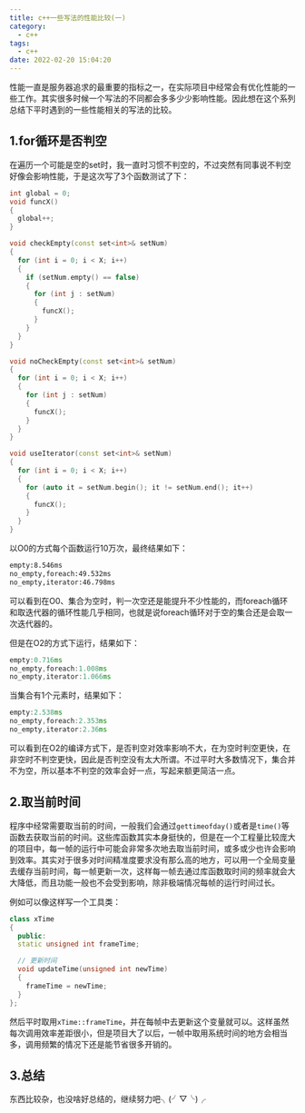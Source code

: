 ```yaml
---
title: c++一些写法的性能比较(一)
category:
  - c++
tags:
  - c++
date: 2022-02-20 15:04:20
---
```


性能一直是服务器追求的最重要的指标之一，在实际项目中经常会有优化性能的一些工作。其实很多时候一个写法的不同都会多多少少影响性能。因此想在这个系列总结下平时遇到的一些性能相关的写法的比较。
<!-- more -->

## 1.for循环是否判空

在遍历一个可能是空的set时，我一直时习惯不判空的，不过突然有同事说不判空好像会影响性能，于是这次写了3个函数测试了下：

```c++
int global = 0;
void funcX()
{
  global++;
}

void checkEmpty(const set<int>& setNum)
{
  for (int i = 0; i < X; i++)
  {
    if (setNum.empty() == false)
    {
      for (int j : setNum)
      {
        funcX();
      }
    }
  }
}

void noCheckEmpty(const set<int>& setNum)
{
  for (int i = 0; i < X; i++)
  {
    for (int j : setNum)
    {
      funcX();
    }
  }
}

void useIterator(const set<int>& setNum)
{
  for (int i = 0; i < X; i++)
  {
    for (auto it = setNum.begin(); it != setNum.end(); it++)
    {
      funcX();
    }
  }
}
```

以O0的方式每个函数运行10万次，最终结果如下：

```bash
empty:8.546ms
no_empty,foreach:49.532ms
no_empty,iterator:46.798ms
```

可以看到在O0、集合为空时，判一次空还是能提升不少性能的，而foreach循环和取迭代器的循环性能几乎相同，也就是说foreach循环对于空的集合还是会取一次迭代器的。

但是在O2的方式下运行，结果如下：

```c++
empty:0.716ms
no_empty,foreach:1.008ms
no_empty,iterator:1.066ms
```

当集合有1个元素时，结果如下：

```cpp
empty:2.538ms
no_empty,foreach:2.353ms
no_empty,iterator:2.36ms
```

可以看到在O2的编译方式下，是否判空对效率影响不大，在为空时判空更快，在非空时不判空更快，因此是否判空没有太大所谓。不过平时大多数情况下，集合并不为空，所以基本不判空的效率会好一点，写起来额更简洁一点。

## 2.取当前时间

程序中经常需要取当前的时间，一般我们会通过`gettimeofday()`或者是`time()`等函数去获取当前的时间。这些库函数其实本身挺快的，但是在一个工程量比较庞大的项目中，每一帧的运行中可能会非常多次地去取当前时间，或多或少也许会影响到效率。其实对于很多对时间精准度要求没有那么高的地方，可以用一个全局变量去缓存当前时间，每一帧更新一次，这样每一帧去通过库函数取时间的频率就会大大降低，而且功能一般也不会受到影响，除非极端情况每帧的运行时间过长。

例如可以像这样写一个工具类：

```cpp
class xTime
{
  public:
  static unsigned int frameTime;

  // 更新时间
  void updateTime(unsigned int newTime)
  {
    frameTime = newTime;
  }
};
```

然后平时取用`xTime::frameTime`，并在每帧中去更新这个变量就可以。这样虽然每次调用效率差距很小，但是项目大了以后，一帧中取用系统时间的地方会相当多，调用频繁的情况下还是能节省很多开销的。

## 3.总结

东西比较杂，也没啥好总结的，继续努力吧╮(╯▽╰)╭

